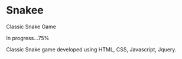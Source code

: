# Snakee
Classic Snake Game

In progress...75%


Classic Snake game developed using HTML, CSS, Javascript, Jquery.
